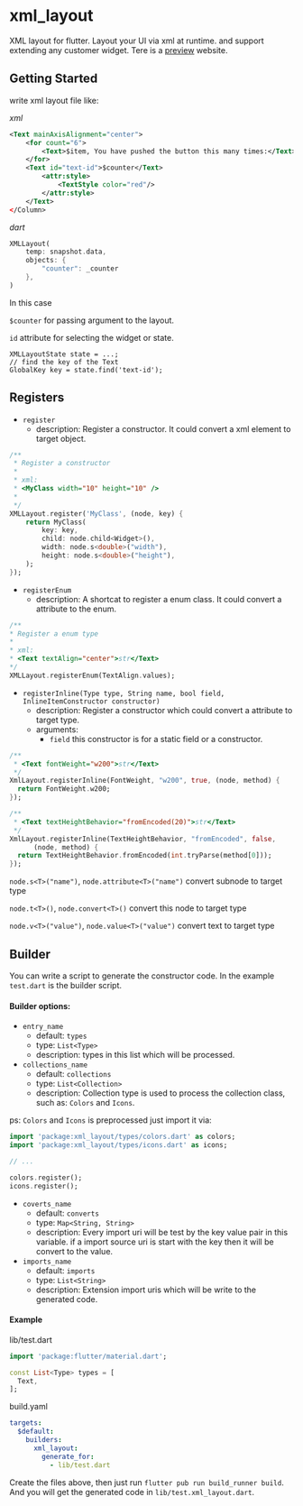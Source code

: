 # xml_layout

XML layout for flutter. Layout your UI via xml at runtime. and support extending any customer widget. Tere is a [preview](https://gsioteam.github.io/xml_layout_preview/) website.

## Getting Started

write xml layout file like:

*xml*
```xml
<Text mainAxisAlignment="center">
    <for count="6">
        <Text>$item, You have pushed the button this many times:</Text>
    </for>
    <Text id="text-id">$counter</Text>
        <attr:style>
            <TextStyle color="red"/>
        </attr:style>
    </Text>
</Column>
```

*dart*
```dart
XMLLayout(
    temp: snapshot.data,
    objects: {
        "counter": _counter
    },
)
``` 

In this case

`$counter` for passing argument to the layout.

`id` attribute for selecting the widget or state.

```
XMLLayoutState state = ...;
// find the key of the Text 
GlobalKey key = state.find('text-id');
```

## Registers

- `register` 
    - description: Register a constructor. It could convert a xml element to target object.

```dart
/**
 * Register a constructor
 * 
 * xml:
 * <MyClass width="10" height="10" />
 * 
 */
XMLLayout.register('MyClass', (node, key) {
    return MyClass(
        key: key,
        child: node.child<Widget>(),
        width: node.s<double>("width"),
        height: node.s<double>("height"),
    );
});
```

- `registerEnum` 
    - description: A shortcat to register a enum class. It could convert a attribute to the enum.
 
 ```dart
/**
 * Register a enum type
 * 
 * xml:
 * <Text textAlign="center">str</Text>
 */
XMLLayout.registerEnum(TextAlign.values);
 ```

 - `registerInline(Type type, String name, bool field, InlineItemConstructor constructor)` 
    - description: Register a constructor which could convert a attribute to target type.
    - arguments: 
        - `field` this constructor is for a static field or a constructor.

```dart
/**
 * <Text fontWeight="w200">str</Text>
 */
XmlLayout.registerInline(FontWeight, "w200", true, (node, method) {
  return FontWeight.w200;
});

/**
 * <Text textHeightBehavior="fromEncoded(20)">str</Text>
 */
XmlLayout.registerInline(TextHeightBehavior, "fromEncoded", false,
      (node, method) {
  return TextHeightBehavior.fromEncoded(int.tryParse(method[0]));
});
```

`node.s<T>("name")`, `node.attribute<T>("name")` convert subnode to target type

`node.t<T>()`, `node.convert<T>()` convert this node to target type

`node.v<T>("value")`, `node.value<T>("value")` convert text to target type

## Builder

You can write a script to generate the constructor code. 
In the example `test.dart` is the builder script.

#### Builder options:

- `entry_name`
    - default: `types`
    - type: `List<Type>`
    - description: types in this list which will be processed.
- `collections_name`
    - default: `collections`
    - type: `List<Collection>`
    - description: Collection type is used to process the collection class, such as: `Colors` 
    and `Icons`.
     
ps: `Colors` and `Icons` is preprocessed just import it via:
    
```dart
import 'package:xml_layout/types/colors.dart' as colors;
import 'package:xml_layout/types/icons.dart' as icons;

// ...

colors.register();
icons.register();
```
 
- `coverts_name`
    - default: `converts`
    - type: `Map<String, String>`
    - description: Every import uri will be test by the key value pair in this variable.
    if a import source uri is start with the key then it will be convert to the value. 
- `imports_name`
    - default: `imports`
    - type: `List<String>`
    - description: Extension import uris which will be write to the generated code.
    
#### Example

lib/test.dart
```dart
import 'package:flutter/material.dart';

const List<Type> types = [
  Text,
];
```

build.yaml
```yaml
targets:
  $default:
    builders:
      xml_layout:
        generate_for:
          - lib/test.dart
```

Create the files above, then just run `flutter pub run build_runner build`.
And you will get the generated code in `lib/test.xml_layout.dart`.
